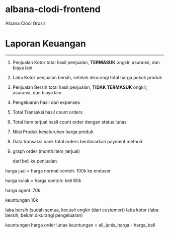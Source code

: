 # albana-clodi-frontend

Albana Clodi Grosir

# Laporan Keuangan

---

1. Penjualan Kotor
   total hasil penjualan, **TERMASUK** ongkir, asuransi, dan biaya lain

2. Laba Kotor
   penjualan bersih, setelah dikurangi total harga pokok produk

3. Penjualan Bersih
   total hasil penjualan, **TIDAK TERMASUK** ongkir, asuransi, dan biaya lain

4. Pengeluaran
   hasil dari expenses

5. Total Transaksi
   hasil count orders

6. Total Item terjual
   hasil count order dengan status lunas

7. Nilai Produk
   keseluruhan harga produk

<!-- Card Sendiri -->

8. Data transaksi bank
   total orders berdasarkan payment method

9. graph
   order (month:item_terjual)

   dari beli ke penjualan

harga jual = harga normal
contoh: 100k ke enduser

harga kulak = harga
contoh: beli 60k

harga agent :70k

keuntungan 10k

laba bersih (sudah semua, kecuali ongkir (dari customer))
laba kotor (laba bersih, belum dikurangi pengeluaran)

keuntungan
harga order lunas
keuntungan = all_jenis_harga - harga_beli
